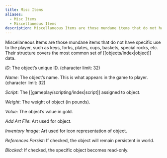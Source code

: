 ```yaml
---
title: Misc Items
aliases:
  - Misc Items
  - Miscellaneous Items
description: Miscellaneous Items are those mundane items that do not have specific use to the player, such as keys, forks, plates, cups, baskets, special rocks, etc.
---
```

 Miscellaneous Items are those mundane items that do not have specific use to the player, such as keys, forks, plates, cups, baskets, special rocks, etc. Their structure covers the most common set of [[objects/index|object]] data.

_ID_: The object’s unique ID. (character limit: 32)

_Name_: The object’s name. This is what appears in the game to player. (character limit: 32)

_Script_: The [[gameplay/scripting/index|script]] assigned to object.

_Weight_: The weight of object (in pounds).

_Value_: The object’s value in gold.

_Add Art File_: Art used for object.

_Inventory Image_: Art used for icon representation of object.

_References Persist_: If checked, the object will remain persistent in world.

_Blocked:_ If checked, the specific object becomes read-only.
